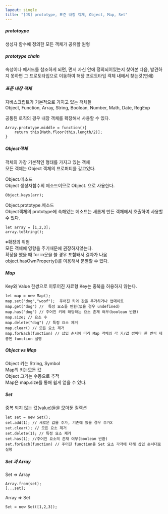 ```yaml
---
layout: single
title: "[JS] prototype, 표준 내장 객체, Object, Map, Set"
---
```

##### prototoype   
생성자 함수에 정의한 모든 객체가 공유할 원형   
   
##### prototype chain   
속성이나 메서드를 참조하게 되면, 먼저 자신 안에 정의되어있는지 찾아본 다음, 발견하지 못하면 그 프로토타입으로 이동하여 해당 프로토타입 객체 내에서 찾는것(연쇄)   
   
##### 표준 내장 객체   
자바스크립트가 기본적으로 가지고 있는 객체들   
Object, Function, Array, String, Boolean, Number, Math, Date, RegExp   
   
공통된 로직의 경우 내장 객체를 확장해서 사용할 수 있다.
```
Array.prototype.middle = function(){
	return this[Math.floor(this.length/2)];
}
```
   
##### Object객체   
객체의 가장 기본적인 형태를 가지고 있는 객체   
모든 객체는 Object 객체의 프로퍼티를 갖고있다.   

Object.메소드   
Object 생성자함수의 메소드이므로 Object. 으로 사용한다.   
```
Object.keys(arr); 
```
   
Object.prototype.메소드   
Object객체의 prototype에 속해있는 메소드는 새롭게 만든 객체에서 호출하여 사용할 수 있다.   
```
let array = [1,2,3];
array.toString();
```
   
※확장의 위험   
모든 객체에 영향을 주기때문에 권장하지않는다.   
확장을 했을 때 for in문을 쓸 경우 포함돼서 결과가 나옴   
object.hasOwnProperty()를 이용해서 분별할 수 있다.   
   

##### Map   
Key와 Value 한쌍으로 이루어진 자료형
Key는 중복을 허용하지 않는다.
```
let map = new Map();
map.set("dog","woof");  주어진 키와 값을 추가하거나 업데이트
map.get("dog") //  특정 요소를 반환(없을 경우 undefined)
map.has("dog") // 주어진 키에 해당하는 요소 존재 여부(boolean 반환)
map.size; // 요소 수
map.delete("dog") // 특정 요소 제거
map.clear() // 모든 요소 제거
map.forEach(function) // 삽입 순서에 따라 Map 객체의 각 키/값 쌍마다 한 번씩 제공된 function 실행
```
   
##### Object vs Map      
Object 키는 String, Symbol     
Map의 키는모든 값     
Object 크기는 수동으로 추적      
Map은 map.size를 통해 쉽게 얻을 수 있다.      
   
##### Set    
중복 되지 않는 값(value)들을 모아둔 컬렉션   
```
let set = new Set();
set.add(1); // 새로운 값을 추가, 기존에 있을 경우 추가X
set.clear(); // 모든 요소 제거
set.delete(1); // 특정 요소 제거
set.has(1); //주어진 요소의 존재 여부(boolean 반환)
set.forEach(function) // 주어진 function을 Set 요소 각각에 대해 삽입 순서대로 실행
```
    
##### Set 과 Array   
Set => Array   
```
Array.from(set);
[...set];
```
Array => Set   
```
Set = new Set([1,2,3]);
```